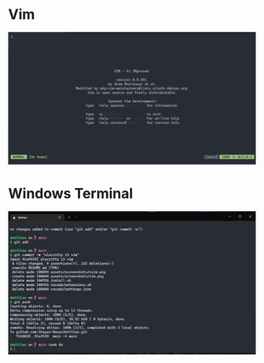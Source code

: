 # Vim
![vim screenshot](assets/screenshots/vim.png)

# Windows Terminal 
![Windows Terminal](assets/screenshots/windowsterminal.png)